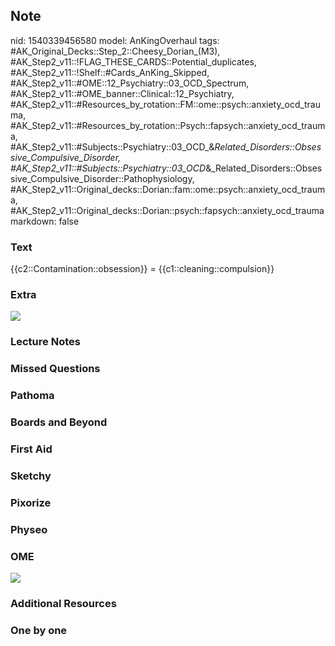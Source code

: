 ## Note
nid: 1540339456580
model: AnKingOverhaul
tags: #AK_Original_Decks::Step_2::Cheesy_Dorian_(M3), #AK_Step2_v11::!FLAG_THESE_CARDS::Potential_duplicates, #AK_Step2_v11::!Shelf::#Cards_AnKing_Skipped, #AK_Step2_v11::#OME::12_Psychiatry::03_OCD_Spectrum, #AK_Step2_v11::#OME_banner::Clinical::12_Psychiatry, #AK_Step2_v11::#Resources_by_rotation::FM::ome::psych::anxiety_ocd_trauma, #AK_Step2_v11::#Resources_by_rotation::Psych::fapsych::anxiety_ocd_trauma, #AK_Step2_v11::#Subjects::Psychiatry::03_OCD_&_Related_Disorders::Obsessive_Compulsive_Disorder, #AK_Step2_v11::#Subjects::Psychiatry::03_OCD_&_Related_Disorders::Obsessive_Compulsive_Disorder::Pathophysiology, #AK_Step2_v11::Original_decks::Dorian::fam::ome::psych::anxiety_ocd_trauma, #AK_Step2_v11::Original_decks::Dorian::psych::fapsych::anxiety_ocd_trauma
markdown: false

### Text
{{c2::Contamination::obsession}} = {{c1::cleaning::compulsion}}

### Extra
<img src="paste-662855187693569.jpg">

### Lecture Notes


### Missed Questions


### Pathoma


### Boards and Beyond


### First Aid


### Sketchy


### Pixorize


### Physeo


### OME
<div class="ome-widget">
  <a href=
  "https://onlinemeded.org/spa/psychiatry?ref=anki"><img src=
  "_OME_AnkiFlashcards_Topic_4.png"></a>
</div>

### Additional Resources


### One by one

